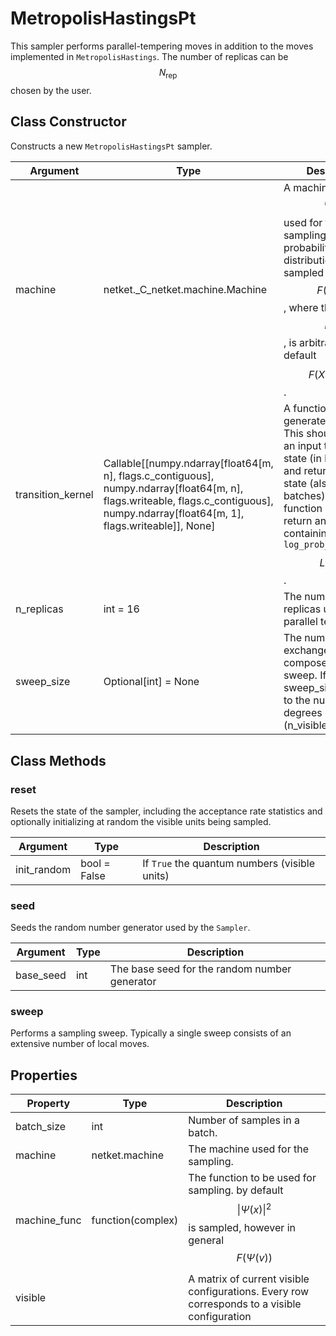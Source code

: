 # MetropolisHastingsPt
This sampler performs parallel-tempering
 moves in addition to the moves implemented in `MetropolisHastings`.
 The number of replicas can be $$ N_{\mathrm{rep}} $$ chosen by the user.

## Class Constructor
Constructs a new ``MetropolisHastingsPt`` sampler.

|    Argument     |                                                                                        Type                                                                                        |                                                                                                                  Description                                                                                                                   |
|-----------------|------------------------------------------------------------------------------------------------------------------------------------------------------------------------------------|------------------------------------------------------------------------------------------------------------------------------------------------------------------------------------------------------------------------------------------------|
|machine          |netket._C_netket.machine.Machine                                                                                                                                                    |A machine $$\Psi(s)$$ used for the sampling. The probability distribution being sampled from is $$F(\Psi(s))$$, where the function $$F(X)$$, is arbitrary, by default $$F(X)=\|X\|^2$$.                                                           |
|transition_kernel|Callable[[numpy.ndarray[float64[m, n], flags.c_contiguous], numpy.ndarray[float64[m, n], flags.writeable, flags.c_contiguous], numpy.ndarray[float64[m, 1], flags.writeable]], None]|A function to generate a transition. This should take as an input the current state (in batches) and return a modified state (also in batches). This function must also return an array containing the `log_prob_corrections` $$L(s,s^\prime)$$.|
|n_replicas       |int = 16                                                                                                                                                                            |The number of replicas used for parallel tempering.                                                                                                                                                                                             |
|sweep_size       |Optional[int] = None                                                                                                                                                                |The number of exchanges that compose a single sweep. If None, sweep_size is equal to the number of degrees of freedom (n_visible).                                                                                                              |

## Class Methods 
### reset
Resets the state of the sampler, including the acceptance rate statistics
and optionally initializing at random the visible units being sampled.

| Argument  |    Type    |                  Description                  |
|-----------|------------|-----------------------------------------------|
|init_random|bool = False|If ``True`` the quantum numbers (visible units)|

### seed
Seeds the random number generator used by the ``Sampler``.

|Argument |Type|                 Description                 |
|---------|----|---------------------------------------------|
|base_seed|int |The base seed for the random number generator|

### sweep
Performs a sampling sweep. Typically a single sweep
consists of an extensive number of local moves.



## Properties

|  Property  |         Type          |                                                                                     Description                                                                                     |
|------------|-----------------------|-------------------------------------------------------------------------------------------------------------------------------------------------------------------------------------|
|batch_size  |         int           | Number of samples in a batch.                                                                                                                                                       |
|machine     |         netket.machine| The machine used for the sampling.                                                                                                                                                  |
|machine_func|function(complex)      | The function to be used for sampling.                                    by default $$\|\Psi(x)\|^2$$ is sampled,                                    however in general $$F(\Psi(v))$$|
|visible     |                       |A matrix of current visible configurations. Every row                 corresponds to a visible configuration                                                                         |
